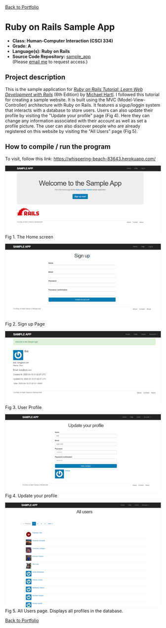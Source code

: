 [Back to Portfolio](./)

Ruby on Rails Sample App
===============

-   **Class: Human-Computer Interaction (CSCI 334)** 
-   **Grade: A**
-   **Language(s): Ruby on Rails**
-   **Source Code Repository:** [sample_app](https://github.com/brian2524/sample_app)  
    (Please [email me](mailto:BTHinkle@csustudent.net?subject=GitHub%20Access) to request access.)

## Project description

This is the sample application for
[*Ruby on Rails Tutorial:
Learn Web Development with Rails*](https://www.railstutorial.org/)
(6th Edition)
by [Michael Hartl](https://www.michaelhartl.com/). I followed this tutorial for creating a sample website. It is built using the MVC (Model-View-Controller) architecture with Ruby on Rails. It features a sigup/loggin system that interacts with a database to store users. Users can also update their profile by visiting the "Update your profile" page (Fig 4). Here they can change any information associated with their account as well as set a profile picture. The user can also discover people who are already registered on this website by visiting the "All Users" page (Fig 5).

## How to compile / run the program

To visit, follow this link: https://whispering-beach-83643.herokuapp.com/

![screenshot](images/SampleApp1.PNG)
Fig 1. The Home screen

![screenshot](images/SampleApp2.PNG)
Fig 2. Sign up Page

![screenshot](images/SampleApp3.PNG)
Fig 3. User Profile

![screenshot](images/UpdateProfile.png)
Fig 4. Update your profile

![screenshot](images/AllUsers.png)
Fig 5. All Users page. Displays all profiles in the database.

[Back to Portfolio](./)
